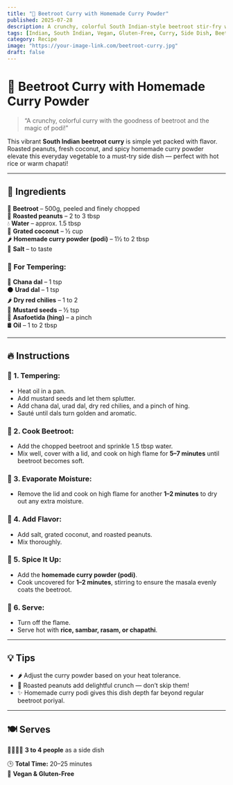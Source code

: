 ```yaml
---
title: "🥗 Beetroot Curry with Homemade Curry Powder"
published: 2025-07-28
description: A crunchy, colorful South Indian-style beetroot stir-fry with roasted peanuts, fresh coconut, and homemade curry podi.
tags: [Indian, South Indian, Vegan, Gluten-Free, Curry, Side Dish, Beetroot]
category: Recipe
image: "https://your-image-link.com/beetroot-curry.jpg"
draft: false
---
```


# 🥗 Beetroot Curry with Homemade Curry Powder


> “A crunchy, colorful curry with the goodness of beetroot and the magic of podi!”

This vibrant **South Indian beetroot curry** is simple yet packed with flavor. Roasted peanuts, fresh coconut, and spicy homemade curry powder elevate this everyday vegetable to a must-try side dish — perfect with hot rice or warm chapati!

---

## 🛒 Ingredients

🥬 **Beetroot** – 500g, peeled and finely chopped  
🥜 **Roasted peanuts** – 2 to 3 tbsp  
💧 **Water** – approx. 1.5 tbsp  
🥥 **Grated coconut** – ½ cup  
🌶️ **Homemade curry powder (podi)** – 1½ to 2 tbsp  
🧂 **Salt** – to taste  

### 🌾 For Tempering:

🌰 **Chana dal** – 1 tsp  
⚫ **Urad dal** – 1 tsp  
🌶️ **Dry red chilies** – 1 to 2  
🌱 **Mustard seeds** – ½ tsp  
💨 **Asafoetida (hing)** – a pinch  
🛢️ **Oil** – 1 to 2 tbsp

---

## 🔥 Instructions

### 🔹 1. Tempering:

- Heat oil in a pan.  
- Add mustard seeds and let them splutter.  
- Add chana dal, urad dal, dry red chilies, and a pinch of hing.  
- Sauté until dals turn golden and aromatic.

### 🔹 2. Cook Beetroot:

- Add the chopped beetroot and sprinkle 1.5 tbsp water.  
- Mix well, cover with a lid, and cook on high flame for **5–7 minutes** until beetroot becomes soft.

### 🔹 3. Evaporate Moisture:

- Remove the lid and cook on high flame for another **1–2 minutes** to dry out any extra moisture.

### 🔹 4. Add Flavor:

- Add salt, grated coconut, and roasted peanuts.  
- Mix thoroughly.

### 🔹 5. Spice It Up:

- Add the **homemade curry powder (podi)**.  
- Cook uncovered for **1–2 minutes**, stirring to ensure the masala evenly coats the beetroot.

### 🔹 6. Serve:

- Turn off the flame.  
- Serve hot with **rice, sambar, rasam, or chapathi**.

---

## 💡 Tips

- 🌶️ Adjust the curry powder based on your heat tolerance.  
- 🥜 Roasted peanuts add delightful crunch — don’t skip them!  
- ✨ Homemade curry podi gives this dish depth far beyond regular beetroot poriyal.

---

## 🍽️ Serves

👨‍👩‍👧‍👦 **3 to 4 people** as a side dish

🕒 **Total Time:** 20–25 minutes  
🌱 **Vegan & Gluten-Free**
